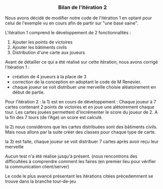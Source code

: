 ﻿<h3 align="center"> Bilan de l'itération 2 </h3>

Nous avons décidé de modifier notre code de l'itération 1 en optant pour celui de l'exemple vu en cours afin de partir sur "une base saine".

L'itération 1 comprend le développement de 2 fonctionnalités :
 1) Ajouter les points de victoires
 2) Ajouter les bâtiments civils
 3) Distribution d'une carte aux joueurs
 
 Avant de détailler ce qui a été réalisé sur cette itération, nous avons corrigé l'itération 1 :
 - création de 4 joueurs à la place de 3
 - correction de la conception en adoptant le code de M Renevier.
 - chaque joueur se voit distribuer une merveille choisie aléatoirement en début de partie.

Pour l'itération 2 :
  la 1) est en cours de développement : 
  Chaque joueur à 7 cartes contenant 2 points de victoires et en joue une alétoirement chaque tour.
  Les cartes jouées permettent d'incrémenter le score du joueur de 2.
  A la fin des 7 tours (de l'Age) un score est calculé.

 la 2) nous considérons que les cartes distribuées sont des bâtiments civils. Mais nous allons par la suite créer des classes pour chaque type de carte.
 
la 3) est faite, chaque joueur se voit distribuer 7 cartes après avoir reçu leur merveille

Aucun test n'a été réalise jusqu'à présent. (nous rencontrons des difficultées à comprendre comment les faires (en premier lieu pour vérifier la communication client/server)

Le code le plus avancé présentant les itérations citées précedemment se trouve dans la branche tour-de-jeu
